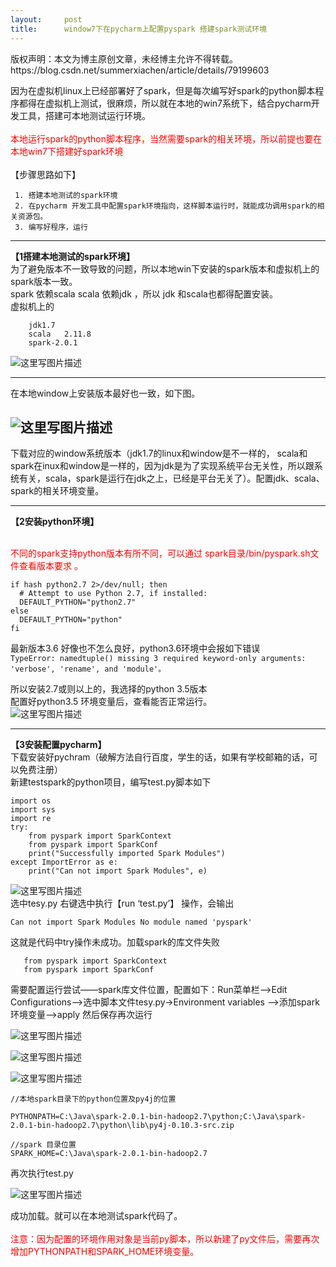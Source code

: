 ```yaml
---
layout:     post
title:      window7下在pycharm上配置pyspark 搭建spark测试环境
---
```

<div id="article_content" class="article_content clearfix csdn-tracking-statistics" data-pid="blog" data-mod="popu_307" data-dsm="post">
								<div class="article-copyright">
					版权声明：本文为博主原创文章，未经博主允许不得转载。					https://blog.csdn.net/summerxiachen/article/details/79199603				</div>
								            <div id="content_views" class="markdown_views prism-atom-one-dark">
							<!-- flowchart 箭头图标 勿删 -->
							<svg xmlns="http://www.w3.org/2000/svg" style="display: none;"><path stroke-linecap="round" d="M5,0 0,2.5 5,5z" id="raphael-marker-block" style="-webkit-tap-highlight-color: rgba(0, 0, 0, 0);"></path></svg>
							<p>因为在虚拟机linux上已经部署好了spark，但是每次编写好spark的python脚本程序都得在虚拟机上测试，很麻烦，所以就在本地的win7系统下，结合pycharm开发工具，搭建可本地测试运行环境。 <br>
<font color="red"> <br>
本地运行spark的python脚本程序，当然需要spark的相关环境，所以前提也要在本地win7下搭建好spark环境 <br>
</font> <br>
【步骤思路如下】</p>



<pre class="prettyprint"><code class=" hljs "> 1. 搭建本地测试的spark环境
 2. 在pycharm 开发工具中配置spark环境指向，这样脚本运行时，就能成功调用spark的相关资源包。
 3. 编写好程序，运行</code></pre>

<hr>

<p><strong>【1搭建本地测试的spark环境】</strong> <br>
为了避免版本不一致导致的问题，所以本地win下安装的spark版本和虚拟机上的spark版本一致。 <br>
spark 依赖scala scala 依赖jdk ，所以 jdk 和scala也都得配置安装。 <br>
虚拟机上的 </p>



<pre class="prettyprint"><code class=" hljs ">    jdk1.7
    scala   2.11.8
    spark-2.0.1</code></pre>

<p><img src="https://img-blog.csdn.net/20180129171957395?watermark/2/text/aHR0cDovL2Jsb2cuY3Nkbi5uZXQvc3VtbWVyeGlhY2hlbg==/font/5a6L5L2T/fontsize/400/fill/I0JBQkFCMA==/dissolve/70/gravity/SouthEast" alt="这里写图片描述" title=""></p>

<hr>

<p>在本地window上安装版本最好也一致，如下图。</p>



<h2 id="title"><img src="https://img-blog.csdn.net/20180129172240074?watermark/2/text/aHR0cDovL2Jsb2cuY3Nkbi5uZXQvc3VtbWVyeGlhY2hlbg==/font/5a6L5L2T/fontsize/400/fill/I0JBQkFCMA==/dissolve/70/gravity/SouthEast" alt="这里写图片描述" title=""></h2>

<p>下载对应的window系统版本（jdk1.7的linux和window是不一样的， scala和spark在inux和window是一样的，因为jdk是为了实现系统平台无关性，所以跟系统有关，scala，spark是运行在jdk之上，已经是平台无关了）。配置jdk、scala、spark的相关环境变量。</p>

<hr>

<p><strong>【2安装python环境】</strong> </p>

<p><font color="red"> <br>
不同的spark支持python版本有所不同，可以通过 spark目录/bin/pyspark.sh文件查看版本要求 。</font></p>



<pre class="prettyprint"><code class=" hljs fsharp"><span class="hljs-keyword">if</span> hash python2<span class="hljs-number">.7</span> <span class="hljs-number">2</span>&gt;/dev/<span class="hljs-keyword">null</span>; <span class="hljs-keyword">then</span>
  # Attempt <span class="hljs-keyword">to</span> <span class="hljs-keyword">use</span> Python <span class="hljs-number">2.7</span>, <span class="hljs-keyword">if</span> installed:
  DEFAULT_PYTHON=<span class="hljs-string">"python2.7"</span>
<span class="hljs-keyword">else</span>
  DEFAULT_PYTHON=<span class="hljs-string">"python"</span>
fi</code></pre>

<p>最新版本3.6 好像也不怎么良好，python3.6环境中会报如下错误 <br>
<code>TypeError: namedtuple() missing 3 required keyword-only arguments: 'verbose', 'rename', and 'module'。</code></p>

<p>所以安装2.7或则以上的，我选择的python 3.5版本 <br>
配置好python3.5 环境变量后，查看能否正常运行。 <br>
<img src="https://img-blog.csdn.net/20180129200339934?watermark/2/text/aHR0cDovL2Jsb2cuY3Nkbi5uZXQvc3VtbWVyeGlhY2hlbg==/font/5a6L5L2T/fontsize/400/fill/I0JBQkFCMA==/dissolve/70/gravity/SouthEast" alt="这里写图片描述" title=""></p>

<hr>

<p><strong>【3安装配置pycharm】</strong> <br>
下载安装好pychram（破解方法自行百度，学生的话，如果有学校邮箱的话，可以免费注册） <br>
新建testspark的python项目，编写test.py脚本如下</p>

<pre class="prettyprint"><code class=" hljs python"><span class="hljs-keyword">import</span> os
<span class="hljs-keyword">import</span> sys
<span class="hljs-keyword">import</span> re
<span class="hljs-keyword">try</span>:
    <span class="hljs-keyword">from</span> pyspark <span class="hljs-keyword">import</span> SparkContext
    <span class="hljs-keyword">from</span> pyspark <span class="hljs-keyword">import</span> SparkConf
    print(<span class="hljs-string">"Successfully imported Spark Modules"</span>)
<span class="hljs-keyword">except</span> ImportError <span class="hljs-keyword">as</span> e:
    print(<span class="hljs-string">"Can not import Spark Modules"</span>, e)</code></pre>

<p><img src="https://img-blog.csdn.net/20180129201227218?watermark/2/text/aHR0cDovL2Jsb2cuY3Nkbi5uZXQvc3VtbWVyeGlhY2hlbg==/font/5a6L5L2T/fontsize/400/fill/I0JBQkFCMA==/dissolve/70/gravity/SouthEast" alt="这里写图片描述" title=""> <br>
选中tesy.py 右键选中执行【run ‘test.py’】 操作，会输出</p>

<p><code>Can not import Spark Modules No module named 'pyspark'</code></p>

<p>这就是代码中try操作未成功。加载spark的库文件失败</p>



<pre class="prettyprint"><code class=" hljs python">   <span class="hljs-keyword">from</span> pyspark <span class="hljs-keyword">import</span> SparkContext
   <span class="hljs-keyword">from</span> pyspark <span class="hljs-keyword">import</span> SparkConf</code></pre>

<p>需要配置运行尝试——spark库文件位置，配置如下：Run菜单栏——&gt;Edit Configurations——&gt;选中脚本文件tesy.py-&gt;Environment variables ——&gt;添加spark环境变量——&gt;apply 然后保存再次运行</p>

<p><img src="https://img-blog.csdn.net/20180129201948139?watermark/2/text/aHR0cDovL2Jsb2cuY3Nkbi5uZXQvc3VtbWVyeGlhY2hlbg==/font/5a6L5L2T/fontsize/400/fill/I0JBQkFCMA==/dissolve/70/gravity/SouthEast" alt="这里写图片描述" title=""></p>

<p><img src="https://img-blog.csdn.net/20180129202232330?watermark/2/text/aHR0cDovL2Jsb2cuY3Nkbi5uZXQvc3VtbWVyeGlhY2hlbg==/font/5a6L5L2T/fontsize/400/fill/I0JBQkFCMA==/dissolve/70/gravity/SouthEast" alt="这里写图片描述" title=""></p>

<p><img src="https://img-blog.csdn.net/20180129202720046?watermark/2/text/aHR0cDovL2Jsb2cuY3Nkbi5uZXQvc3VtbWVyeGlhY2hlbg==/font/5a6L5L2T/fontsize/400/fill/I0JBQkFCMA==/dissolve/70/gravity/SouthEast" alt="这里写图片描述" title=""></p>



<pre class="prettyprint"><code class=" hljs tex">//本地spark目录下的python位置及py4j的位置 

PYTHONPATH=C:<span class="hljs-command">\Java</span><span class="hljs-command">\spark</span>-2.0.1-bin-hadoop2.7<span class="hljs-command">\python</span>;C:<span class="hljs-command">\Java</span><span class="hljs-command">\spark</span>-2.0.1-bin-hadoop2.7<span class="hljs-command">\python</span><span class="hljs-command">\lib</span><span class="hljs-command">\py</span>4j-0.10.3-src.zip

//spark 目录位置
SPARK_HOME=C:<span class="hljs-command">\Java</span><span class="hljs-command">\spark</span>-2.0.1-bin-hadoop2.7</code></pre>

<p>再次执行test.py</p>

<p><img src="https://img-blog.csdn.net/20180129203123357?watermark/2/text/aHR0cDovL2Jsb2cuY3Nkbi5uZXQvc3VtbWVyeGlhY2hlbg==/font/5a6L5L2T/fontsize/400/fill/I0JBQkFCMA==/dissolve/70/gravity/SouthEast" alt="这里写图片描述" title=""></p>

<p>成功加载。就可以在本地测试spark代码了。 <br>
<font color="red"> <br>
注意：因为配置的环境作用对象是当前py脚本，所以新建了py文件后，需要再次增加PYTHONPATH和SPARK_HOME环境变量。 <br>
</font></p>            </div>
						<link href="https://csdnimg.cn/release/phoenix/mdeditor/markdown_views-9e5741c4b9.css" rel="stylesheet">
                </div>